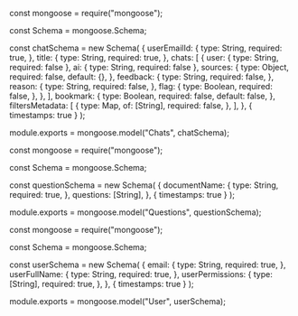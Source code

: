 const mongoose = require("mongoose");

const Schema = mongoose.Schema;

const chatSchema = new Schema(
  {
    userEmailId: {
      type: String,
      required: true,
    },
    title: {
      type: String,
      required: true,
    },
    chats: [
      {
        user: { type: String, required: false },
        ai: { type: String, required: false },
        sources: {
          type: Object,
          required: false,
          default: {},
        },
        feedback: {
          type: String,
          required: false,
        },
        reason: {
          type: String,
          required: false,
        },
        flag: {
          type: Boolean,
          required: false,
        },
      },
    ],
    bookmark: {
      type: Boolean,
      required: false,
      default: false,
    },
    filtersMetadata: [
      {
        type: Map,
        of: [String],
        required: false,
      },
    ],
  },
  { timestamps: true }
);

module.exports = mongoose.model("Chats", chatSchema);


const mongoose = require("mongoose");

const Schema = mongoose.Schema;

const questionSchema = new Schema(
  {
    documentName: {
      type: String,
      required: true,
    },
    questions: [String],
  },
  { timestamps: true }
);

module.exports = mongoose.model("Questions", questionSchema);

const mongoose = require("mongoose");

const Schema = mongoose.Schema;

const userSchema = new Schema(
  {
    email: {
      type: String,
      required: true,
    },
    userFullName: {
      type: String,
      required: true,
    },
    userPermissions: {
      type: [String],
      required: true,
    },
  },
  { timestamps: true }
);

module.exports = mongoose.model("User", userSchema);

